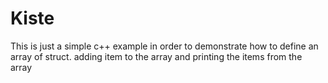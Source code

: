 # Kiste
This is just a simple c++ example in order to demonstrate how to define an array of struct.  adding item to the array and printing the items from the array
